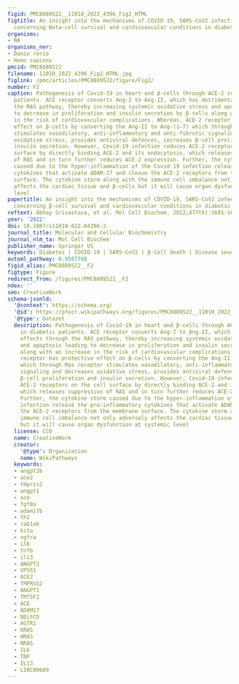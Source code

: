 ```yaml
---
figid: PMC8889522__11010_2022_4396_Fig2_HTML
figtitle: An insight into the mechanisms of COVID-19, SARS-CoV2 infection severity
  concerning Beta-cell survival and cardiovascular conditions in diabetic patients
organisms:
- NA
organisms_ner:
- Danio rerio
- Homo sapiens
pmcid: PMC8889522
filename: 11010_2022_4396_Fig2_HTML.jpg
figlink: /pmc/articles/PMC8889522/figure/Fig2/
number: F2
caption: Pathogenesis of Covid-19 in heart and β-cells through ACE-2 receptor in diabetic
  patients. ACE receptor converts Ang-I to Ang-II, which has detrimental effects through
  the RAS pathway, thereby increasing systemic oxidative stress and apoptosis leading
  to decrease in proliferation and insulin secretion by β-cells along with an increase
  in the risk of cardiovascular complications. Whereas, ACE-2 receptor has protective
  effect on β-cells by converting the Ang-II to Ang-(1–7) which through Mas receptor
  stimulates vasodilatory, anti-inflammatory and anti-fibrotic signaling and decreases
  oxidative stress, provides antiviral defences, increases β-cell proliferation and
  insulin secretion. However, Covid-19 infection reduces ACE-2 receptors on the cell
  surface by directly binding ACE-2 and its endocytosis, which releases suppression
  of RAS and in turn further reduces ACE-2 expression. Further, the cytokine storm
  caused due to the hyper-inflammation of the Covid-19 infection release the pro-inflammatory
  cytokines that activate ADAM-17 and cleave the ACE-2 receptors from the membrane
  surface. The cytokine storm along with the immune cell imbalance not only adversely
  affects the cardiac tissue and β-cells but it will cause organ dysfunction at systemic
  level
papertitle: An insight into the mechanisms of COVID-19, SARS-CoV2 infection severity
  concerning β-cell survival and cardiovascular conditions in diabetic patients.
reftext: Abhay Srivastava, et al. Mol Cell Biochem. 2022;477(6):1681-1695.
year: '2022'
doi: 10.1007/s11010-022-04396-2
journal_title: Molecular and Cellular Biochemistry
journal_nlm_ta: Mol Cell Biochem
publisher_name: Springer US
keywords: Diabetes | COVID-19 | SARS-CoV2 | β-Cell death | Disease severity | Treatment
automl_pathway: 0.9507768
figid_alias: PMC8889522__F2
figtype: Figure
redirect_from: /figures/PMC8889522__F2
ndex: ''
seo: CreativeWork
schema-jsonld:
  '@context': https://schema.org/
  '@id': https://pfocr.wikipathways.org/figures/PMC8889522__11010_2022_4396_Fig2_HTML.html
  '@type': Dataset
  description: Pathogenesis of Covid-19 in heart and β-cells through ACE-2 receptor
    in diabetic patients. ACE receptor converts Ang-I to Ang-II, which has detrimental
    effects through the RAS pathway, thereby increasing systemic oxidative stress
    and apoptosis leading to decrease in proliferation and insulin secretion by β-cells
    along with an increase in the risk of cardiovascular complications. Whereas, ACE-2
    receptor has protective effect on β-cells by converting the Ang-II to Ang-(1–7)
    which through Mas receptor stimulates vasodilatory, anti-inflammatory and anti-fibrotic
    signaling and decreases oxidative stress, provides antiviral defences, increases
    β-cell proliferation and insulin secretion. However, Covid-19 infection reduces
    ACE-2 receptors on the cell surface by directly binding ACE-2 and its endocytosis,
    which releases suppression of RAS and in turn further reduces ACE-2 expression.
    Further, the cytokine storm caused due to the hyper-inflammation of the Covid-19
    infection release the pro-inflammatory cytokines that activate ADAM-17 and cleave
    the ACE-2 receptors from the membrane surface. The cytokine storm along with the
    immune cell imbalance not only adversely affects the cardiac tissue and β-cells
    but it will cause organ dysfunction at systemic level
  license: CC0
  name: CreativeWork
  creator:
    '@type': Organization
    name: WikiPathways
  keywords:
  - angpt2b
  - ace2
  - tmprss2
  - angpt1
  - ace
  - fgf8a
  - adam17b
  - th2
  - rab1ab
  - kita
  - ngfra
  - il6
  - tnfb
  - il13
  - ANGPT2
  - VPS51
  - ACE2
  - TMPRSS2
  - ANGPT1
  - TM7SF2
  - ACE
  - ADAM17
  - NELFCD
  - AGTR1
  - KRAS
  - HRAS
  - NRAS
  - IL6
  - TNF
  - IL13
  - LINC00689
---
```


